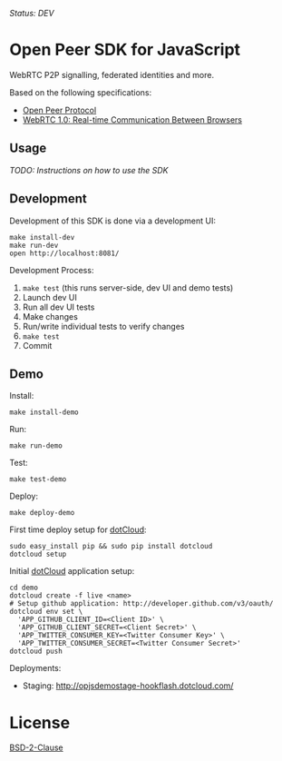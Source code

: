 *Status: DEV*

Open Peer SDK for JavaScript
============================

WebRTC P2P signalling, federated identities and more.

Based on the following specifications:

  * [Open Peer Protocol](http://docs.openpeer.org/OpenPeerProtocolSpecification)
  * [WebRTC 1.0: Real-time Communication Between Browsers](http://dev.w3.org/2011/webrtc/editor/webrtc.html)


Usage
-----

*TODO: Instructions on how to use the SDK*


Development
-----------

Development of this SDK is done via a development UI:

    make install-dev
    make run-dev
    open http://localhost:8081/

Development Process:

  1. `make test` (this runs server-side, dev UI and demo tests)
  2. Launch dev UI
  3. Run all dev UI tests
  4. Make changes
  5. Run/write individual tests to verify changes
  6. `make test`
  7. Commit


Demo
----

Install:

    make install-demo

Run:

    make run-demo

Test:

    make test-demo

Deploy:

    make deploy-demo

First time deploy setup for [dotCloud](http://dotcloud.com):

    sudo easy_install pip && sudo pip install dotcloud
    dotcloud setup

Initial [dotCloud](http://dotcloud.com) application setup:

    cd demo
    dotcloud create -f live <name>
    # Setup github application: http://developer.github.com/v3/oauth/
    dotcloud env set \
      'APP_GITHUB_CLIENT_ID=<Client ID>' \
      'APP_GITHUB_CLIENT_SECRET=<Client Secret>' \
      'APP_TWITTER_CONSUMER_KEY=<Twitter Consumer Key>' \
      'APP_TWITTER_CONSUMER_SECRET=<Twitter Consumer Secret>'
    dotcloud push

Deployments:

  * Staging: http://opjsdemostage-hookflash.dotcloud.com/


License
=======

[BSD-2-Clause](http://opensource.org/licenses/BSD-2-Clause)
